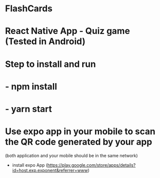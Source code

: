 # FlashCards
# React Native App - Quiz game (Tested in Android)

# Step to install and run
 # - npm install
 # - yarn start

# Use expo app in your mobile to scan the QR code generated by your app
 (both application and your mobile should be in the same network)
   - install expo App (https://play.google.com/store/apps/details?id=host.exp.exponent&referrer=www) 

